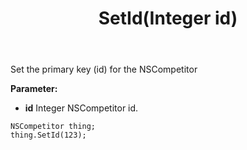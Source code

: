﻿---
uid: crmscript_ref_NSCompetitor_SetId
title: SetId(Integer id)
intellisense: NSCompetitor.SetId
keywords: NSCompetitor, SetId
so.topic: reference
---

Set the primary key (id) for the NSCompetitor

**Parameter:** 
 - **id** Integer NSCompetitor id.

```crmscript
NSCompetitor thing;
thing.SetId(123);
```

